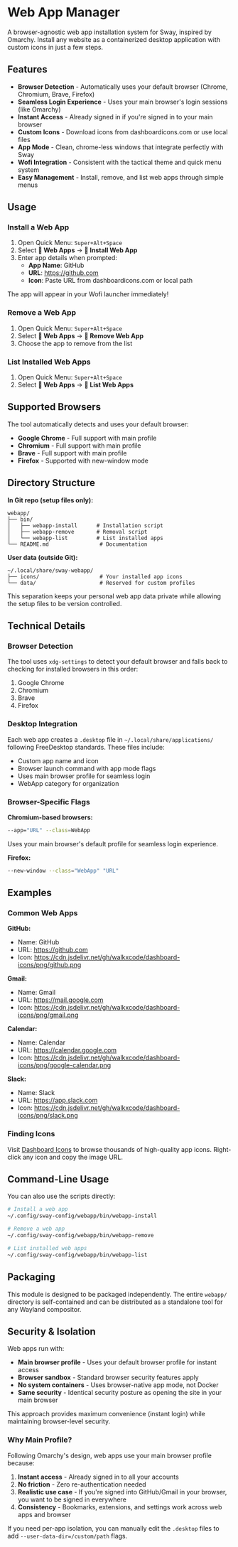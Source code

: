 # Web App Manager

A browser-agnostic web app installation system for Sway, inspired by Omarchy. Install any website as a containerized desktop application with custom icons in just a few steps.

## Features

- **Browser Detection** - Automatically uses your default browser (Chrome, Chromium, Brave, Firefox)
- **Seamless Login Experience** - Uses your main browser's login sessions (like Omarchy)
- **Instant Access** - Already signed in if you're signed in to your main browser
- **Custom Icons** - Download icons from dashboardicons.com or use local files
- **App Mode** - Clean, chrome-less windows that integrate perfectly with Sway
- **Wofi Integration** - Consistent with the tactical theme and quick menu system
- **Easy Management** - Install, remove, and list web apps through simple menus

## Usage

### Install a Web App

1. Open Quick Menu: `Super+Alt+Space`
2. Select **📱 Web Apps** → **󰐖 Install Web App**
3. Enter app details when prompted:
   - **App Name**: GitHub
   - **URL**: https://github.com
   - **Icon**: Paste URL from dashboardicons.com or local path

The app will appear in your Wofi launcher immediately!

### Remove a Web App

1. Open Quick Menu: `Super+Alt+Space`
2. Select **📱 Web Apps** → **󰆴 Remove Web App**
3. Choose the app to remove from the list

### List Installed Web Apps

1. Open Quick Menu: `Super+Alt+Space`
2. Select **📱 Web Apps** → **󰋗 List Web Apps**

## Supported Browsers

The tool automatically detects and uses your default browser:

- **Google Chrome** - Full support with main profile
- **Chromium** - Full support with main profile
- **Brave** - Full support with main profile
- **Firefox** - Supported with new-window mode

## Directory Structure

**In Git repo (setup files only):**
```
webapp/
├── bin/
│   ├── webapp-install      # Installation script
│   ├── webapp-remove       # Removal script
│   └── webapp-list         # List installed apps
└── README.md                # Documentation
```

**User data (outside Git):**
```
~/.local/share/sway-webapp/
├── icons/                   # Your installed app icons
└── data/                    # Reserved for custom profiles
```

This separation keeps your personal web app data private while allowing the setup files to be version controlled.

## Technical Details

### Browser Detection

The tool uses `xdg-settings` to detect your default browser and falls back to checking for installed browsers in this order:
1. Google Chrome
2. Chromium
3. Brave
4. Firefox

### Desktop Integration

Each web app creates a `.desktop` file in `~/.local/share/applications/` following FreeDesktop standards. These files include:

- Custom app name and icon
- Browser launch command with app mode flags
- Uses main browser profile for seamless login
- WebApp category for organization

### Browser-Specific Flags

**Chromium-based browsers:**
```bash
--app="URL" --class=WebApp
```
Uses your main browser's default profile for seamless login experience.

**Firefox:**
```bash
--new-window --class="WebApp" "URL"
```

## Examples

### Common Web Apps

**GitHub:**
- Name: GitHub
- URL: https://github.com
- Icon: https://cdn.jsdelivr.net/gh/walkxcode/dashboard-icons/png/github.png

**Gmail:**
- Name: Gmail
- URL: https://mail.google.com
- Icon: https://cdn.jsdelivr.net/gh/walkxcode/dashboard-icons/png/gmail.png

**Calendar:**
- Name: Calendar
- URL: https://calendar.google.com
- Icon: https://cdn.jsdelivr.net/gh/walkxcode/dashboard-icons/png/google-calendar.png

**Slack:**
- Name: Slack
- URL: https://app.slack.com
- Icon: https://cdn.jsdelivr.net/gh/walkxcode/dashboard-icons/png/slack.png

### Finding Icons

Visit [Dashboard Icons](https://github.com/walkxcode/dashboard-icons) to browse thousands of high-quality app icons. Right-click any icon and copy the image URL.

## Command-Line Usage

You can also use the scripts directly:

```bash
# Install a web app
~/.config/sway-config/webapp/bin/webapp-install

# Remove a web app
~/.config/sway-config/webapp/bin/webapp-remove

# List installed web apps
~/.config/sway-config/webapp/bin/webapp-list
```

## Packaging

This module is designed to be packaged independently. The entire `webapp/` directory is self-contained and can be distributed as a standalone tool for any Wayland compositor.

## Security & Isolation

Web apps run with:
- **Main browser profile** - Uses your default browser profile for instant access
- **Browser sandbox** - Standard browser security features apply  
- **No system containers** - Uses browser-native app mode, not Docker
- **Same security** - Identical security posture as opening the site in your main browser

This approach provides maximum convenience (instant login) while maintaining browser-level security.

### Why Main Profile?

Following Omarchy's design, web apps use your main browser profile because:
1. **Instant access** - Already signed in to all your accounts
2. **No friction** - Zero re-authentication needed
3. **Realistic use case** - If you're signed into GitHub/Gmail in your browser, you want to be signed in everywhere
4. **Consistency** - Bookmarks, extensions, and settings work across web apps and browser

If you need per-app isolation, you can manually edit the `.desktop` files to add `--user-data-dir=/custom/path` flags.

